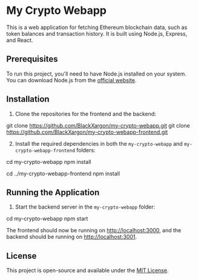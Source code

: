 # My Crypto Webapp

This is a web application for fetching Ethereum blockchain data, such as token balances and transaction history. It is built using Node.js, Express, and React.

## Prerequisites

To run this project, you'll need to have Node.js installed on your system. You can download Node.js from the [official website](https://nodejs.org/).

## Installation

1. Clone the repositories for the frontend and the backend:

git clone https://github.com/BlackXargon/my-crypto-webapp.git 
git clone https://github.com/BlackXargon/my-crypto-webapp-frontend.git


2. Install the required dependencies in both the `my-crypto-webapp` and `my-crypto-webapp-frontend` folders:

cd my-crypto-webapp npm install

cd ../my-crypto-webapp-frontend npm install


## Running the Application

1. Start the backend server in the `my-crypto-webapp` folder:

cd my-crypto-webapp 
npm start


The frontend should now be running on [http://localhost:3000](http://localhost:3000), and the backend should be running on [http://localhost:3001](http://localhost:3001).

## License

This project is open-source and available under the [MIT License](https://opensource.org/licenses/MIT).
